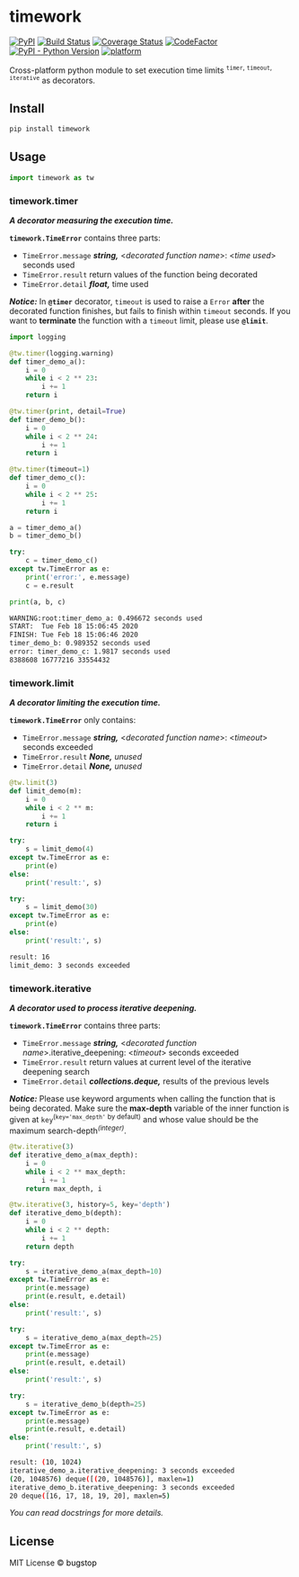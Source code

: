 # timework

[![PyPI](https://img.shields.io/pypi/v/timework)](https://pypi.org/project/timework/)
[![Build Status](https://travis-ci.org/bugstop/timework-timeout-decorator.svg?branch=master)](https://travis-ci.org/bugstop/timework-timeout-decorator)
[![Coverage Status](https://coveralls.io/repos/github/bugstop/timework-timeout-decorator/badge.svg?branch=master)](https://coveralls.io/github/bugstop/timework-timeout-decorator?branch=master)
[![CodeFactor](https://www.codefactor.io/repository/github/bugstop/timework-timeout-decorator/badge)](https://www.codefactor.io/repository/github/bugstop/timework-timeout-decorator)
[![PyPI - Python Version](https://img.shields.io/pypi/pyversions/timework)](https://www.python.org)
[![platform](https://img.shields.io/badge/platform-windows%20%7C%20macos%20%7C%20linux-red)](https://github.com/bugstop/timework-timeout-decorator)

Cross-platform python module to set execution time limits <sup>`timer`, `timeout`, `iterative`</sup> as decorators.

## Install

```bash
pip install timework
```

## Usage

```python
import timework as tw
```

### timework.timer

***A decorator measuring the execution time.***

**`timework.TimeError`** contains three parts:

- `TimeError.message` ***string,*** \<*decorated function name*\>: \<*time used*\> seconds used
- `TimeError.result` return values of the function being decorated
- `TimeError.detail` ***float,*** time used

***Notice:*** In **`@timer`** decorator, `timeout` is used to raise a `Error` **after** the decorated function finishes, but fails to finish within `timeout` seconds. If you want to **terminate** the function with a `timeout` limit, please use **`@limit`**.

```python
import logging

@tw.timer(logging.warning)
def timer_demo_a():
    i = 0
    while i < 2 ** 23:
        i += 1
    return i

@tw.timer(print, detail=True)
def timer_demo_b():
    i = 0
    while i < 2 ** 24:
        i += 1
    return i

@tw.timer(timeout=1)
def timer_demo_c():
    i = 0
    while i < 2 ** 25:
        i += 1
    return i
```
```python
a = timer_demo_a()
b = timer_demo_b()

try:
    c = timer_demo_c()
except tw.TimeError as e:
    print('error:', e.message)
    c = e.result

print(a, b, c)
```
```bash
WARNING:root:timer_demo_a: 0.496672 seconds used
START:  Tue Feb 18 15:06:45 2020
FINISH: Tue Feb 18 15:06:46 2020
timer_demo_b: 0.989352 seconds used
error: timer_demo_c: 1.9817 seconds used
8388608 16777216 33554432
```

### timework.limit

***A decorator limiting the execution time.***

**`timework.TimeError`** only contains:

- `TimeError.message` ***string,*** <*decorated function name*\>: \<*timeout*\> seconds exceeded
- `TimeError.result` ***None,*** *unused*
- `TimeError.detail` ***None,*** *unused*

```python
@tw.limit(3)
def limit_demo(m):
    i = 0
    while i < 2 ** m:
        i += 1
    return i
```
```python
try:
    s = limit_demo(4)
except tw.TimeError as e:
    print(e)
else:
    print('result:', s)

try:
    s = limit_demo(30)
except tw.TimeError as e:
    print(e)
else:
    print('result:', s)
```
```bash
result: 16
limit_demo: 3 seconds exceeded
```

### timework.iterative

***A decorator used to process iterative deepening.***

**`timework.TimeError`** contains three parts:

- `TimeError.message` ***string,*** \<*decorated function name*\>.iterative_deepening: \<*timeout*\> seconds exceeded
- `TimeError.result` return values at current level of the iterative deepening search
- `TimeError.detail` ***collections.deque,*** results of the previous levels

***Notice:*** Please use keyword arguments when calling the function that is being decorated. Make sure the **max-depth** variable of the inner function is given at `key`<sup>(`key='max_depth'` by default)</sup> and whose value should be the maximum search-depth<sup>*(integer)*</sup>.

```python
@tw.iterative(3)
def iterative_demo_a(max_depth):
    i = 0
    while i < 2 ** max_depth:
        i += 1
    return max_depth, i

@tw.iterative(3, history=5, key='depth')
def iterative_demo_b(depth):
    i = 0
    while i < 2 ** depth:
        i += 1
    return depth
```
```python
try:
    s = iterative_demo_a(max_depth=10)
except tw.TimeError as e:
    print(e.message)
    print(e.result, e.detail)
else:
    print('result:', s)

try:
    s = iterative_demo_a(max_depth=25)
except tw.TimeError as e:
    print(e.message)
    print(e.result, e.detail)
else:
    print('result:', s)

try:
    s = iterative_demo_b(depth=25)
except tw.TimeError as e:
    print(e.message)
    print(e.result, e.detail)
else:
    print('result:', s)
```
```bash
result: (10, 1024)
iterative_demo_a.iterative_deepening: 3 seconds exceeded
(20, 1048576) deque([(20, 1048576)], maxlen=1)
iterative_demo_b.iterative_deepening: 3 seconds exceeded
20 deque([16, 17, 18, 19, 20], maxlen=5)
```

*You can read docstrings for more details.*

## License

MIT License &copy; <a href="https://github.com/bugstop" style="color: black !important;text-decoration: none !important;">bugstop</a>

